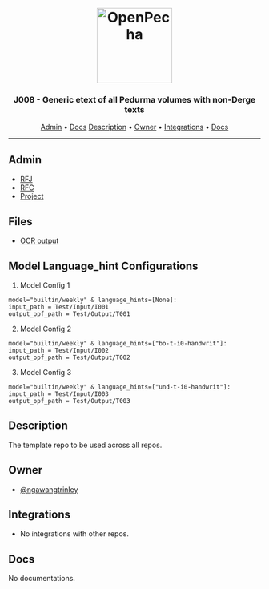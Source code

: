 <h1 align="center">
  <br>
  <a href="https://pecha.jobs"><img src="https://avatars.githubusercontent.com/u/111121384?s=400&u=8845a52564bdd6b236cbff4c95843c475f0fa3b7&v=4" alt="OpenPecha" width="150"></a>
  <br>
</h1>

<h3 align="center">J008 - Generic etext of all Pedurma volumes with non-Derge texts</h3>


<!-- Generic etext of all Pedurma volumes with non-Derge texts -->

<p align="center">
  <a href="#admin">Admin</a> •
  <a href="#docs">Docs</a>
  <a href="#description">Description</a> •
  <a href="#owner">Owner</a> •
  <a href="#integrations">Integrations</a> •
  <a href="#docs">Docs</a>
</p>
<hr>

## Admin
- [RFJ](https://github.com/pecha-jobs/Admin/issues/33)
- [RFC](https://github.com/pecha-jobs/Admin/issues/34)
- [Project]()

## Files

- [OCR output](https://github.com/pecha-jobs/J008/releases/tag/OCR)

## Model Language_hint Configurations

1. Model Config 1
```
model="builtin/weekly" & language_hints=[None]:
input_path = Test/Input/I001
output_opf_path = Test/Output/T001
```
2. Model Config 2
```
model="builtin/weekly" & language_hints=["bo-t-i0-handwrit"]:
input_path = Test/Input/I002
output_opf_path = Test/Output/T002
```

3. Model Config 3
```
model="builtin/weekly" & language_hints=["und-t-i0-handwrit"]:
input_path = Test/Input/I003
output_opf_path = Test/Output/T003
```


## Description

The template repo to be used across all repos.

<!-- This section provides a high-level overview for the repo -->

## Owner

- [@ngawangtrinley](https://github.com/ngawangtrinley)


<!-- This section lists the owners of the repo -->

## Integrations

- No integrations with other repos.

<!-- This section must list as bulleted list how this repo depends or is integrated with other repos -->

## Docs

No documentations.

<!-- This section must link to the docs which are in the root of the repository in /docs -->

